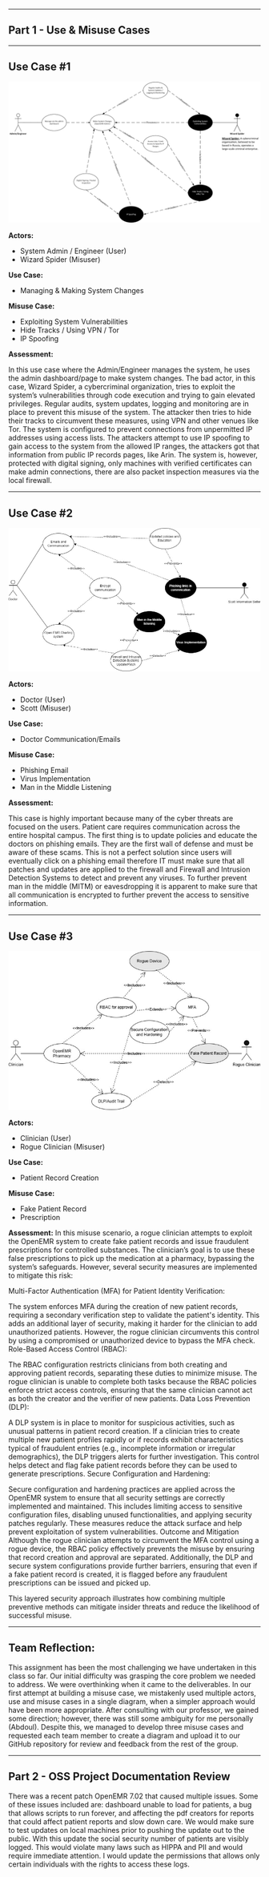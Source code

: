 ------------------------------
**Part 1 - Use & Misuse Cases**
------------------------------ 
------------------------------
**Use Case #1**
------------------------------

![image](https://github.com/Lord-Tiger/CYBR8420_Fall24/blob/d4175490b8aeb6879d2d3da248f0d5f73c762f8d/Media/Admin_Use_%26_Misuse_Cases2.jpg)

**Actors:**
-	System Admin / Engineer (User)
-	Wizard Spider (Misuser)

**Use Case:**
-	Managing & Making System Changes

**Misuse Case:**
-	Exploiting System Vulnerabilities
-	Hide Tracks / Using VPN / Tor
-	IP Spoofing

**Assessment:**

In this use case where the Admin/Engineer manages the system, he uses the admin dashboard/page to make system changes. The bad actor, in this case, Wizard Spider, a cybercriminal organization, tries to exploit the system’s vulnerabilities through code execution and trying to gain elevated privileges. Regular audits, system updates, logging and monitoring are in place to prevent this misuse of the system.
The attacker then tries to hide their tracks to circumvent these measures, using VPN and other venues like Tor. The system is configured to prevent connections from unpermitted IP addresses using access lists. The attackers attempt to use IP spoofing to gain access to the system from the allowed IP ranges, the attackers got that information from public IP records pages, like Arin. The system is, however, protected with digital signing, only machines with verified certificates can make admin connections, there are also packet inspection measures via the local firewall.

------------------------------
**Use Case #2**
------------------------------
![image](https://github.com/Lord-Tiger/CYBR8420_Fall24/blob/20512fe81c29bfc15c40ed0c0b58a4d9c77ff405/Media/Doctor.jpg)

**Actors:**
-	Doctor (User)
-	Scott (Misuser)

**Use Case:**
-	Doctor Communication/Emails

**Misuse Case:**
-	Phishing Email
-	Virus Implementation
-	Man in the Middle Listening

**Assessment:**

This case is highly important because many of the cyber threats are focused on the users. Patient care requires communication across the entire hospital campus.  The first thing is to update policies and educate the doctors on phishing emails. They are the first wall of defense and must be aware of these scams. This is not a perfect solution since users will eventually click on a phishing email therefore IT must make sure that all patches and updates are applied to the firewall and Firewall and Intrusion Detection Systems to detect and prevent any viruses. To further prevent man in the middle (MITM) or eavesdropping it is apparent to make sure that all communication is encrypted to further prevent the access to sensitive information.  

------------------------------
**Use Case #3**
------------------------------
![image](https://github.com/Lord-Tiger/CYBR8420_Fall24/blob/b0cfb6caa9eac17a59085e884ff55cab67be9a7d/Media/Untitled%20Diagram.jpg)

**Actors:**
-	Clinician (User)
-	Rogue Clinician (Misuser)

**Use Case:**
-	Patient Record Creation

**Misuse Case:**
-	Fake Patient Record
-	Prescription

**Assessment:**
In this misuse scenario, a rogue clinician attempts to exploit the OpenEMR system to create fake patient records and issue fraudulent prescriptions for controlled substances. The clinician’s goal is to use these false prescriptions to pick up the medication at a pharmacy, bypassing the system’s safeguards. However, several security measures are implemented to mitigate this risk:

Multi-Factor Authentication (MFA) for Patient Identity Verification:

The system enforces MFA during the creation of new patient records, requiring a secondary verification step to validate the patient's identity. This adds an additional layer of security, making it harder for the clinician to add unauthorized patients. However, the rogue clinician circumvents this control by using a compromised or unauthorized device to bypass the MFA check.
Role-Based Access Control (RBAC):

The RBAC configuration restricts clinicians from both creating and approving patient records, separating these duties to minimize misuse. The rogue clinician is unable to complete both tasks because the RBAC policies enforce strict access controls, ensuring that the same clinician cannot act as both the creator and the verifier of new patients.
Data Loss Prevention (DLP):

A DLP system is in place to monitor for suspicious activities, such as unusual patterns in patient record creation. If a clinician tries to create multiple new patient profiles rapidly or if records exhibit characteristics typical of fraudulent entries (e.g., incomplete information or irregular demographics), the DLP triggers alerts for further investigation. This control helps detect and flag fake patient records before they can be used to generate prescriptions.
Secure Configuration and Hardening:

Secure configuration and hardening practices are applied across the OpenEMR system to ensure that all security settings are correctly implemented and maintained. This includes limiting access to sensitive configuration files, disabling unused functionalities, and applying security patches regularly. These measures reduce the attack surface and help prevent exploitation of system vulnerabilities.
Outcome and Mitigation
Although the rogue clinician attempts to circumvent the MFA control using a rogue device, the RBAC policy effectively prevents the misuse by ensuring that record creation and approval are separated. Additionally, the DLP and secure system configurations provide further barriers, ensuring that even if a fake patient record is created, it is flagged before any fraudulent prescriptions can be issued and picked up.

This layered security approach illustrates how combining multiple preventive methods can mitigate insider threats and reduce the likelihood of successful misuse.


-----------------
**Team Reflection:**
-----------------
This assignment has been the most challenging we have undertaken in this class so far. Our initial difficulty was grasping the core problem we needed to address. We were overthinking when it came to the deliverables. In our first attempt at building a misuse case, we mistakenly used multiple actors, use and misuse cases in a single diagram, when a simpler approach would have been more appropriate. After consulting with our professor, we gained some direction; however, there was still some ambiguity for me personally (Abdoul). Despite this, we managed to develop three misuse cases and requested each team member to create a diagram and upload it to our GitHub repository for review and feedback from the rest of the group.

----------------------------------------------
**Part 2 - OSS Project Documentation Review**
----------------------------------------------

There was a recent patch OpenEMR 7.02 that caused multiple issues. Some of these issues included are: dashboard unable to load for patients, a bug that allows scripts to run forever, and affecting the pdf creators for reports that could affect patient reports and slow down care. We would make sure to test updates on local machines prior to pushing the update out to the public. With this update the social security number of patients are visibly logged. This would violate many laws such as HIPPA and PII and would require immediate attention. I would update the permissions that allows only certain individuals with the rights to access these logs.
